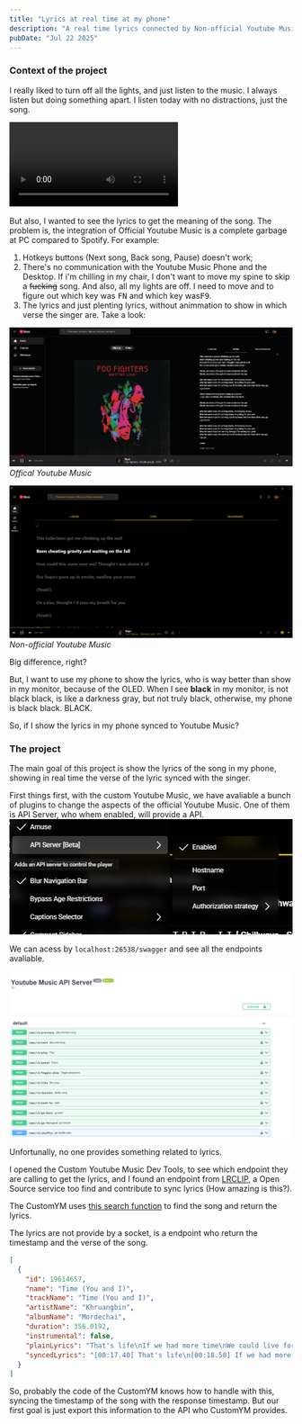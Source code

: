 ```yaml
---
title: "Lyrics at real time at my phone"
description: "A real time lyrics connected by Non-official Youtube Music Launcher"
pubDate: "Jul 22 2025"
---
```


### Context of the project

I really liked to turn off all the lights, and just listen to the music. I always listen but doing something apart. I listen today with no distractions, just the song.

<video src="../../assets/lyrics-at-real-time-at-my-phone/chilling.mp4" width="300" controls></video>

But also, I wanted to see the lyrics to get the meaning of the song. The problem is, the integration of Official Youtube Music is a complete garbage at PC compared to Spotify. For example:

1. Hotkeys buttons (Next song, Back song, Pause) doesn't work;
2. There's no communication with the Youtube Music Phone and the Desktop. If i'm chilling in my chair, I don't want to move my spine to skip a ~~fucking~~ song. And also, all my lights are off. I need to move and to figure out which key was <kbd>FN</kbd> and which key was<kbd>F9</kbd>.
3. The lyrics and just plenting lyrics, without animmation to show in which verse the singer are. Take a look:

![Official](../../assets/lyrics-at-real-time-at-my-phone/official.png)
_Offical Youtube Music_

![Custom](../../assets/lyrics-at-real-time-at-my-phone/custom.png)
_Non-official Youtube Music_

Big difference, right?

But, I want to use my phone to show the lyrics, who is way better than show in my monitor, because of the OLED. When I see **black** in my monitor, is not black black, is like a darkness gray, but not truly black, otherwise, my phone is black black. BLACK.

So, if I show the lyrics in my phone synced to Youtube Music?

### The project

The main goal of this project is show the lyrics of the song in my phone, showing in real time the verse of the lyric synced with the singer.

First things first, with the custom Youtube Music, we have avaliable a bunch of plugins to change the aspects of the official Youtube Music. One of them is API Server, who whem enabled, will provide a API.
![Custom](../../assets/lyrics-at-real-time-at-my-phone/api-server.png)

We can acess by `localhost:26538/swagger` and see all the endpoints avaliable.

![Custom](../../assets/lyrics-at-real-time-at-my-phone/swagger.png)

Unfortunally, no one provides something related to lyrics.

I opened the Custom Youtube Music Dev Tools, to see which endpoint they are calling to get the lyrics, and I found an endpoint from [LRCLIP](https://lrclib.net/), a Open Source service too find and contribute to sync lyrics (How amazing is this?).

The CustomYM uses [this search function](https://github.com/th-ch/youtube-music/blob/315fa15eeca453370e8fcb1ecf9dbab9f87d87aa/src/plugins/synced-lyrics/providers/LRCLib.ts#L12-L78) to find the song and return the lyrics.

The lyrics are not provide by a socket, is a endpoint who return the timestamp and the verse of the song.

```json
[
  {
    "id": 19614657,
    "name": "Time (You and I)",
    "trackName": "Time (You and I)",
    "artistName": "Khruangbin",
    "albumName": "Mordechai",
    "duration": 356.0192,
    "instrumental": false,
    "plainLyrics": "That's life\nIf we had more time\nWe could live forever [...]",
    "syncedLyrics": "[00:17.40] That's life\n[00:18.50] If we had more time [...]"
  }
]
```

So, probably the code of the CustomYM knows how to handle with this, syncing the timestamp of the song with the response timestamp. But our first goal is just export this information to the API who CustomYM provides.
